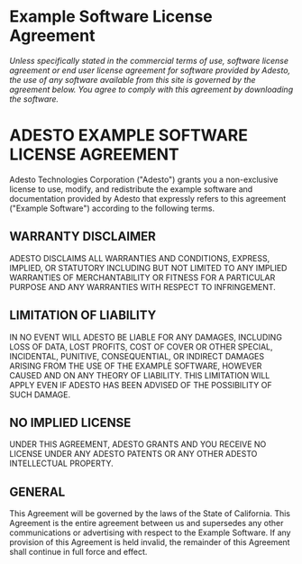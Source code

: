 # Example Software License Agreement

*Unless specifically stated in the commercial terms of use, software license agreement or end user license agreement for software provided by Adesto, the use of any software available from this site is governed by the agreement below.  You agree to comply with this agreement by downloading the software.*

# ADESTO EXAMPLE SOFTWARE LICENSE AGREEMENT

Adesto Technologies Corporation ("Adesto") grants you a non-exclusive license to use, modify, and redistribute the example software and documentation provided by Adesto that expressly refers to this agreement ("Example Software") according to the following terms.

## WARRANTY DISCLAIMER

ADESTO DISCLAIMS ALL WARRANTIES AND CONDITIONS, EXPRESS, IMPLIED, OR STATUTORY INCLUDING BUT NOT LIMITED TO ANY IMPLIED WARRANTIES OF MERCHANTABILITY OR FITNESS FOR A PARTICULAR PURPOSE AND ANY WARRANTIES WITH RESPECT TO INFRINGEMENT.

## LIMITATION OF LIABILITY

IN NO EVENT WILL ADESTO BE LIABLE FOR ANY DAMAGES, INCLUDING LOSS OF DATA, LOST PROFITS, COST OF COVER OR OTHER SPECIAL, INCIDENTAL, PUNITIVE, CONSEQUENTIAL, OR INDIRECT DAMAGES ARISING FROM THE USE OF THE EXAMPLE SOFTWARE, HOWEVER CAUSED AND ON ANY THEORY OF LIABILITY. THIS LIMITATION WILL APPLY EVEN IF ADESTO HAS BEEN ADVISED OF THE POSSIBILITY OF SUCH DAMAGE.

## NO IMPLIED LICENSE

UNDER THIS AGREEMENT, ADESTO GRANTS AND YOU RECEIVE NO LICENSE UNDER ANY ADESTO PATENTS OR ANY OTHER ADESTO INTELLECTUAL PROPERTY.

## GENERAL

This Agreement will be governed by the laws of the State of California. This Agreement is the entire agreement between us and supersedes any other communications or advertising with respect to the Example Software. If any provision of this Agreement is held invalid, the remainder of this Agreement shall continue in full force and effect.
